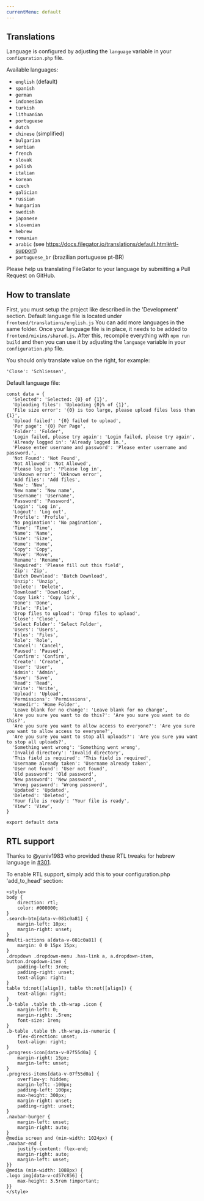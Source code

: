 ```yaml
---
currentMenu: default
---
```


## Translations

Language is configured by adjusting the `language` variable in your `configuration.php` file.

Available languages:

- ```english``` (default)
- ```spanish```
- ```german```
- ```indonesian```
- ```turkish```
- ```lithuanian```
- ```portuguese```
- ```dutch```
- ```chinese``` (simplified)
- ```bulgarian```
- ```serbian```
- ```french```
- ```slovak```
- ```polish```
- ```italian```
- ```korean```
- ```czech```
- ```galician```
- ```russian```
- ```hungarian```
- ```swedish```
- ```japanese```
- ```slovenian```
- ```hebrew```
- ```romanian```
- ```arabic``` (see https://docs.filegator.io/translations/default.html#rtl-support)
- ```portuguese_br``` (brazilian portuguese pt-BR)

Please help us translating FileGator to your language by submitting a Pull Request on GitHub.


## How to translate

First, you must setup the project like described in the 'Development' section. Default language file is located under `frontend/translations/english.js` You can add more languages in the same folder. Once your language file is in place, it needs to be added to `frontend/mixins/shared.js`. After this, recompile everything with `npm run build` and then you can use it by adjusting the `language` variable in your `configuration.php` file.

You should only translate value on the right, for example:

```
'Close': 'Schliessen',
```

Default language file:

```
const data = {
  'Selected': 'Selected: {0} of {1}',
  'Uploading files': 'Uploading {0}% of {1}',
  'File size error': '{0} is too large, please upload files less than {1}',
  'Upload failed': '{0} failed to upload',
  'Per page': '{0} Per Page',
  'Folder': 'Folder',
  'Login failed, please try again': 'Login failed, please try again',
  'Already logged in': 'Already logged in.',
  'Please enter username and password': 'Please enter username and password.',
  'Not Found': 'Not Found',
  'Not Allowed': 'Not Allowed',
  'Please log in': 'Please log in',
  'Unknown error': 'Unknown error',
  'Add files': 'Add files',
  'New': 'New',
  'New name': 'New name',
  'Username': 'Username',
  'Password': 'Password',
  'Login': 'Log in',
  'Logout': 'Log out',
  'Profile': 'Profile',
  'No pagination': 'No pagination',
  'Time': 'Time',
  'Name': 'Name',
  'Size': 'Size',
  'Home': 'Home',
  'Copy': 'Copy',
  'Move': 'Move',
  'Rename': 'Rename',
  'Required': 'Please fill out this field',
  'Zip': 'Zip',
  'Batch Download': 'Batch Download',
  'Unzip': 'Unzip',
  'Delete': 'Delete',
  'Download': 'Download',
  'Copy link': 'Copy link',
  'Done': 'Done',
  'File': 'File',
  'Drop files to upload': 'Drop files to upload',
  'Close': 'Close',
  'Select Folder': 'Select Folder',
  'Users': 'Users',
  'Files': 'Files',
  'Role': 'Role',
  'Cancel': 'Cancel',
  'Paused': 'Paused',
  'Confirm': 'Confirm',
  'Create': 'Create',
  'User': 'User',
  'Admin': 'Admin',
  'Save': 'Save',
  'Read': 'Read',
  'Write': 'Write',
  'Upload': 'Upload',
  'Permissions': 'Permissions',
  'Homedir': 'Home Folder',
  'Leave blank for no change': 'Leave blank for no change',
  'Are you sure you want to do this?': 'Are you sure you want to do this?',
  'Are you sure you want to allow access to everyone?': 'Are you sure you want to allow access to everyone?',
  'Are you sure you want to stop all uploads?': 'Are you sure you want to stop all uploads?',
  'Something went wrong': 'Something went wrong',
  'Invalid directory': 'Invalid directory',
  'This field is required': 'This field is required',
  'Username already taken': 'Username already taken',
  'User not found': 'User not found',
  'Old password': 'Old password',
  'New password': 'New password',
  'Wrong password': 'Wrong password',
  'Updated': 'Updated',
  'Deleted': 'Deleted',
  'Your file is ready': 'Your file is ready',
  'View': 'View',
}

export default data

```

## RTL support

Thanks to @yaniv1983 who provided these RTL tweaks for hebrew language in [#301](https://github.com/filegator/filegator/issues/301).

To enable RTL support, simply add this to your configuration.php 'add_to_head' section:

```
<style>
body {
    direction: rtl;
    color: #000000;
}
.search-btn[data-v-081c0a81] {
    margin-left: 10px;
    margin-right: unset;
}
#multi-actions a[data-v-081c0a81] {
    margin: 0 0 15px 15px;
}
.dropdown .dropdown-menu .has-link a, a.dropdown-item, button.dropdown-item {
    padding-left: 3rem;
    padding-right: unset;
    text-align: right;
}
table td:not([align]), table th:not([align]) {
    text-align: right;
}
.b-table .table th .th-wrap .icon {
    margin-left: 0;
    margin-right: .5rem;
    font-size: 1rem;
}
.b-table .table th .th-wrap.is-numeric {
    flex-direction: unset;
    text-align: right;
}
.progress-icon[data-v-07f55d0a] {
    margin-right: 15px;
    margin-left: unset;
}
.progress-items[data-v-07f55d0a] {
    overflow-y: hidden;
    margin-left: -100px;
    padding-left: 100px;
    max-height: 300px;
    margin-right: unset;
    padding-right: unset;
}
.navbar-burger {
    margin-left: unset;
    margin-right: auto;
}
@media screen and (min-width: 1024px) {
.navbar-end {
    justify-content: flex-end;
    margin-right: auto;
    margin-left: unset;
}}
@media (min-width: 1088px) {
.logo img[data-v-cd57c856] {
    max-height: 3.5rem !important;
}}
</style>
```

